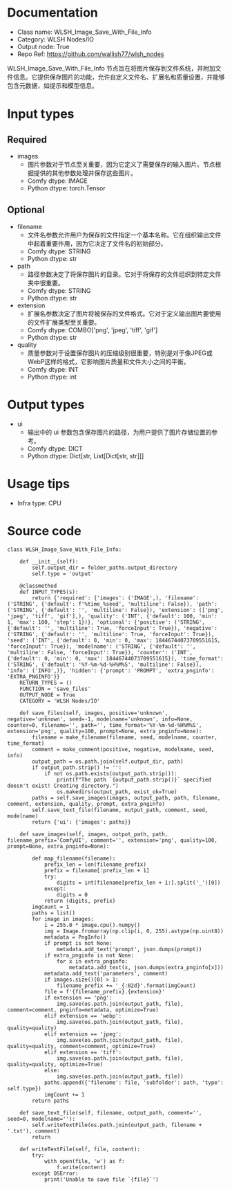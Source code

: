 # Documentation
- Class name: WLSH_Image_Save_With_File_Info
- Category: WLSH Nodes/IO
- Output node: True
- Repo Ref: https://github.com/wallish77/wlsh_nodes

WLSH_Image_Save_With_File_Info 节点旨在将图片保存到文件系统，并附加文件信息。它提供保存图片的功能，允许自定义文件名、扩展名和质量设置，并能够包含元数据，如提示和模型信息。

# Input types
## Required
- images
    - 图片参数对于节点至关重要，因为它定义了需要保存的输入图片。节点根据提供的其他参数处理并保存这些图片。
    - Comfy dtype: IMAGE
    - Python dtype: torch.Tensor
## Optional
- filename
    - 文件名参数允许用户为保存的文件指定一个基本名称。它在组织输出文件中起着重要作用，因为它决定了文件名的初始部分。
    - Comfy dtype: STRING
    - Python dtype: str
- path
    - 路径参数决定了将保存图片的目录。它对于将保存的文件组织到特定文件夹中很重要。
    - Comfy dtype: STRING
    - Python dtype: str
- extension
    - 扩展名参数决定了图片将被保存的文件格式。它对于定义输出图片要使用的文件扩展类型至关重要。
    - Comfy dtype: COMBO['png', 'jpeg', 'tiff', 'gif']
    - Python dtype: str
- quality
    - 质量参数对于设置保存图片的压缩级别很重要，特别是对于像JPEG或WebP这样的格式，它影响图片质量和文件大小之间的平衡。
    - Comfy dtype: INT
    - Python dtype: int

# Output types
- ui
    - 输出中的 ui 参数包含保存图片的路径，为用户提供了图片存储位置的参考。
    - Comfy dtype: DICT
    - Python dtype: Dict[str, List[Dict[str, str]]]

# Usage tips
- Infra type: CPU

# Source code
```
class WLSH_Image_Save_With_File_Info:

    def __init__(self):
        self.output_dir = folder_paths.output_directory
        self.type = 'output'

    @classmethod
    def INPUT_TYPES(s):
        return {'required': {'images': ('IMAGE',), 'filename': ('STRING', {'default': f'%time_%seed', 'multiline': False}), 'path': ('STRING', {'default': '', 'multiline': False}), 'extension': (['png', 'jpeg', 'tiff', 'gif'],), 'quality': ('INT', {'default': 100, 'min': 1, 'max': 100, 'step': 1})}, 'optional': {'positive': ('STRING', {'default': '', 'multiline': True, 'forceInput': True}), 'negative': ('STRING', {'default': '', 'multiline': True, 'forceInput': True}), 'seed': ('INT', {'default': 0, 'min': 0, 'max': 18446744073709551615, 'forceInput': True}), 'modelname': ('STRING', {'default': '', 'multiline': False, 'forceInput': True}), 'counter': ('INT', {'default': 0, 'min': 0, 'max': 18446744073709551615}), 'time_format': ('STRING', {'default': '%Y-%m-%d-%H%M%S', 'multiline': False}), 'info': ('INFO',)}, 'hidden': {'prompt': 'PROMPT', 'extra_pnginfo': 'EXTRA_PNGINFO'}}
    RETURN_TYPES = ()
    FUNCTION = 'save_files'
    OUTPUT_NODE = True
    CATEGORY = 'WLSH Nodes/IO'

    def save_files(self, images, positive='unknown', negative='unknown', seed=-1, modelname='unknown', info=None, counter=0, filename='', path='', time_format='%Y-%m-%d-%H%M%S', extension='png', quality=100, prompt=None, extra_pnginfo=None):
        filename = make_filename(filename, seed, modelname, counter, time_format)
        comment = make_comment(positive, negative, modelname, seed, info)
        output_path = os.path.join(self.output_dir, path)
        if output_path.strip() != '':
            if not os.path.exists(output_path.strip()):
                print(f"The path `{output_path.strip()}` specified doesn't exist! Creating directory.")
                os.makedirs(output_path, exist_ok=True)
        paths = self.save_images(images, output_path, path, filename, comment, extension, quality, prompt, extra_pnginfo)
        self.save_text_file(filename, output_path, comment, seed, modelname)
        return {'ui': {'images': paths}}

    def save_images(self, images, output_path, path, filename_prefix='ComfyUI', comment='', extension='png', quality=100, prompt=None, extra_pnginfo=None):

        def map_filename(filename):
            prefix_len = len(filename_prefix)
            prefix = filename[:prefix_len + 1]
            try:
                digits = int(filename[prefix_len + 1:].split('_')[0])
            except:
                digits = 0
            return (digits, prefix)
        imgCount = 1
        paths = list()
        for image in images:
            i = 255.0 * image.cpu().numpy()
            img = Image.fromarray(np.clip(i, 0, 255).astype(np.uint8))
            metadata = PngInfo()
            if prompt is not None:
                metadata.add_text('prompt', json.dumps(prompt))
            if extra_pnginfo is not None:
                for x in extra_pnginfo:
                    metadata.add_text(x, json.dumps(extra_pnginfo[x]))
            metadata.add_text('parameters', comment)
            if images.size()[0] > 1:
                filename_prefix += '_{:02d}'.format(imgCount)
            file = f'{filename_prefix}.{extension}'
            if extension == 'png':
                img.save(os.path.join(output_path, file), comment=comment, pnginfo=metadata, optimize=True)
            elif extension == 'webp':
                img.save(os.path.join(output_path, file), quality=quality)
            elif extension == 'jpeg':
                img.save(os.path.join(output_path, file), quality=quality, comment=comment, optimize=True)
            elif extension == 'tiff':
                img.save(os.path.join(output_path, file), quality=quality, optimize=True)
            else:
                img.save(os.path.join(output_path, file))
            paths.append({'filename': file, 'subfolder': path, 'type': self.type})
            imgCount += 1
        return paths

    def save_text_file(self, filename, output_path, comment='', seed=0, modelname=''):
        self.writeTextFile(os.path.join(output_path, filename + '.txt'), comment)
        return

    def writeTextFile(self, file, content):
        try:
            with open(file, 'w') as f:
                f.write(content)
        except OSError:
            print('Unable to save file `{file}`')
```